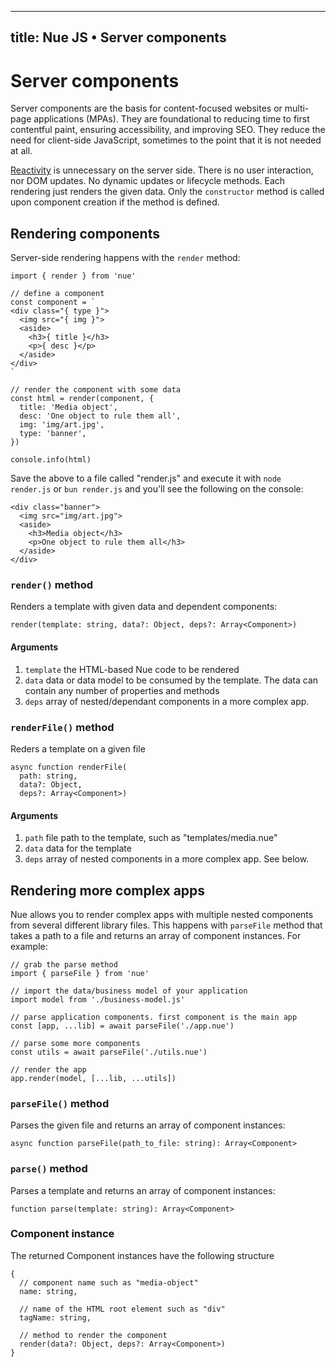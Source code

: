 
---
title: Nue JS • Server components
---

# Server components
Server components are the basis for content-focused websites or multi-page applications (MPAs). They are foundational to reducing time to first contentful paint, ensuring accessibility, and improving SEO. They reduce the need for client-side JavaScript, sometimes to the point that it is not needed at all.

[Reactivity](reactive-components.html) is unnecessary on the server side. There is no user interaction, nor DOM updates. No dynamic updates or lifecycle methods. Each rendering just renders the given data. Only the `constructor` method is called upon component creation if the method is defined.


## Rendering components
Server-side rendering happens with the `render` method:

```
import { render } from 'nue'

// define a component
const component = `
<div class="{ type }">
  <img src="{ img }">
  <aside>
    <h3>{ title }</h3>
    <p>{ desc }</p>
  </aside>
</div>
`

// render the component with some data
const html = render(component, {
  title: 'Media object',
  desc: 'One object to rule them all',
  img: 'img/art.jpg',
  type: 'banner',
})

console.info(html)
```

Save the above to a file called "render.js" and execute it with  `node render.js` or `bun render.js` and you'll see the following on the console:

```
<div class="banner">
  <img src="img/art.jpg">
  <aside>
    <h3>Media object</h3>
    <p>One object to rule them all</h3>
  </aside>
</div>
```

### `render()` method
Renders a template with given data and dependent components:

```
render(template: string, data?: Object, deps?: Array<Component>)
```

#### Arguments

1. `template` the HTML-based Nue code to be rendered
2. `data` data or data model to be consumed by the template. The data can contain any number of properties and methods
3. `deps` array of nested/dependant components in a more complex app.


### `renderFile()` method
Reders a template on a given file

```
async function renderFile(
  path: string,
  data?: Object,
  deps?: Array<Component>)
```

#### Arguments

1. `path` file path to the template, such as "templates/media.nue"
2. `data` data for the template
3. `deps` array of nested components in a more complex app. See below.


## Rendering more complex apps
Nue allows you to render complex apps with multiple nested components from several different library files. This happens with `parseFile` method that takes a path to a file and returns an array of component instances. For example:


```
// grab the parse method
import { parseFile } from 'nue'

// import the data/business model of your application
import model from './business-model.js'

// parse application components. first component is the main app
const [app, ...lib] = await parseFile('./app.nue')

// parse some more components
const utils = await parseFile('./utils.nue')

// render the app
app.render(model, [...lib, ...utils])
```


### `parseFile()` method
Parses the given file and returns an array of component instances:

```
async function parseFile(path_to_file: string): Array<Component>
```

### `parse()` method
Parses a template and returns an array of component instances:

```
function parse(template: string): Array<Component>
```


### Component instance
The returned Component instances have the following structure

```
{
  // component name such as "media-object"
  name: string,

  // name of the HTML root element such as "div"
  tagName: string,

  // method to render the component
  render(data?: Object, deps?: Array<Component>)
}
```





